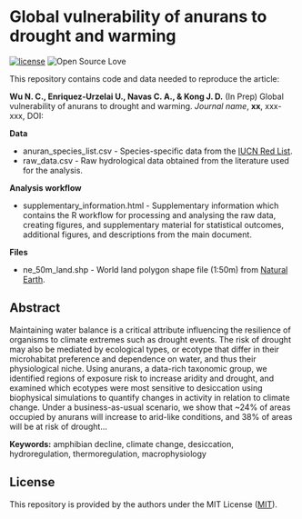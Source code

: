 # Global vulnerability of anurans to drought and warming

[![license](https://img.shields.io/badge/license-MIT%20+%20file%20LICENSE-lightgrey.svg)](https://choosealicense.com/)
![Open Source
Love](https://badges.frapsoft.com/os/v2/open-source.svg?v=103)

This repository contains code and data needed to reproduce the article:

**Wu N. C., Enriquez-Urzelai U., Navas C. A., & Kong J. D.** (In Prep) Global vulnerability of anurans to drought and warming. *Journal name*, **xx**, xxx-xxx, DOI: 

**Data**
- anuran_species_list.csv - Species-specific data from the [IUCN Red List](https://www.iucnredlist.org/).
- raw_data.csv  - Raw hydrological data obtained from the literature used for the analysis.

**Analysis workflow**
- supplementary_information.html - Supplementary information which contains the R workflow for processing and analysing the raw data, creating figures, and supplementary material for statistical outcomes, additional figures, and descriptions from the main document.

**Files**
- ne_50m_land.shp - World land polygon shape file (1:50m) from [Natural Earth](https://www.naturalearthdata.com/downloads/50m-physical-vectors/).

## Abstract
Maintaining water balance is a critical attribute influencing the resilience of organisms to climate extremes such as drought events. The risk of drought may also be mediated by ecological types, or ecotype that differ in their microhabitat preference and dependence on water, and thus their physiological niche. Using anurans, a data-rich taxonomic group, we identified regions of exposure risk to increase aridity and drought, and examined which ecotypes were most sensitive to desiccation using biophysical simulations to quantify changes in activity in relation to climate change. Under a business-as-usual scenario, we show that ~24% of areas occupied by anurans will increase to arid-like conditions, and 38% of areas will be at risk of drought...

**Keywords:** amphibian decline, climate change, desiccation, hydroregulation, thermoregulation, macrophysiology

## License
This repository is provided by the authors under the MIT License ([MIT](http://opensource.org/licenses/MIT)).
